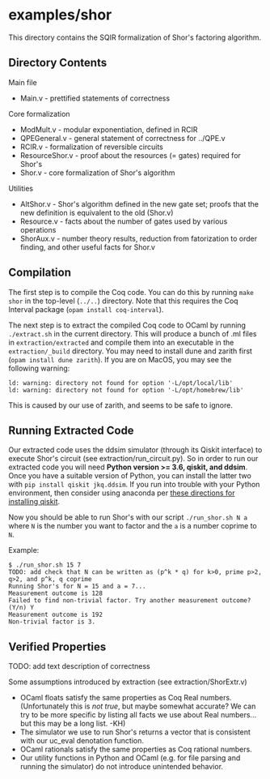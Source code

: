 # examples/shor

This directory contains the SQIR formalization of Shor's factoring algorithm.

## Directory Contents

Main file
* Main.v - prettified statements of correctness

Core formalization
* ModMult.v - modular exponentiation, defined in RCIR
* QPEGeneral.v - general statement of correctness for ../QPE.v
* RCIR.v - formalization of reversible circuits
* ResourceShor.v - proof about the resources (= gates) required for Shor's
* Shor.v - core formalization of Shor's algorithm

Utilities
* AltShor.v - Shor's algorithm defined in the new gate set; proofs that the new definition is equivalent to the old (Shor.v)
* Resource.v - facts about the number of gates used by various operations
* ShorAux.v - number theory results, reduction from fatorization to order finding, and other useful facts for Shor.v

## Compilation

The first step is to compile the Coq code. You can do this by running `make shor` in the top-level (`../..`) directory. Note that this requires the Coq Interval package (`opam install coq-interval`).

The next step is to extract the compiled Coq code to OCaml by running `./extract.sh` in the current directory. This will produce a bunch of .ml files in `extraction/extracted` and compile them into an executable in the `extraction/_build` directory. You may need to install dune and zarith first (`opam install dune zarith`). If you are on MacOS, you may see the following warning:
```
ld: warning: directory not found for option '-L/opt/local/lib'
ld: warning: directory not found for option '-L/opt/homebrew/lib'
```
This is caused by our use of zarith, and seems to be safe to ignore.

## Running Extracted Code

Our extracted code uses the ddsim simulator (through its Qiskit interface) to execute Shor's circuit (see extraction/run_circuit.py). So in order to run our extracted code you will need **Python version >= 3.6, qiskit, and ddsim**. Once you have a suitable version of Python, you can install the latter two with `pip install qiskit jkq.ddsim`. If you run into trouble with your Python environment, then consider using anaconda per [these directions for installing qiskit](https://qiskit.org/documentation/getting_started.html).

Now you should be able to run Shor's with our script `./run_shor.sh N a` where `N` is the number you want to factor and the `a` is a number coprime to `N`.

Example:
```
$ ./run_shor.sh 15 7
TODO: add check that N can be written as (p^k * q) for k>0, prime p>2, q>2, and p^k, q coprime
Running Shor's for N = 15 and a = 7...
Measurement outcome is 128
Failed to find non-trivial factor. Try another measurement outcome? (Y/n) Y
Measurement outcome is 192
Non-trivial factor is 3.
```

## Verified Properties

TODO: add text description of correctness

Some assumptions introduced by extraction (see extraction/ShorExtr.v)
* OCaml floats satisfy the same properties as Coq Real numbers. (Unfortunately this is *not true*, but maybe somewhat accurate? We can try to be more specific by listing all facts we use about Real numbers... but this may be a long list. -KH)
* The simulator we use to run Shor's returns a vector that is consistent with our uc_eval denotation function.
* OCaml rationals satisfy the same properties as Coq rational numbers.
* Our utility functions in Python and OCaml (e.g. for file parsing and running the simulator) do not introduce unintended behavior.
